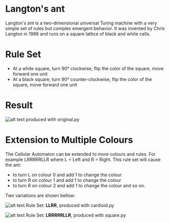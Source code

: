 # Langton's ant
Langton's ant is a two-dimensional universal Turing machine with a very simple set of rules but complex emergent behavior. It was invented by Chris Langton in 1986 and runs on a square lattice of black and white cells.

# Rule Set
- At a white square, turn 90° clockwise, flip the color of the square, move forward one unit
- At a black square, turn 90° counter-clockwise, flip the color of the square, move forward one unit

# Result
![alt text](https://github.com/theExplodeGuy/Langton-Ant-Pygame/blob/main/Figures/original.png?raw=true)
produced with original.py

# Extension to Multiple Colours
The Cellular Automaton can be extended to more colours and rules.
For example LRRRRRLLR where L = Left and R = Right. 
This rule set will cause the ant:
- to turn L on colour 0 and add 1 to change the colour
- to turn R on colour 1 and add 1 to change the colour
- to turn R on colour 2 and add 1 to change the colour
and so on.

Two variations are shown bellow:

![alt text](https://github.com/theExplodeGuy/Langton-Ant-Pygame/blob/main/Figures/cardioid.png?raw=true)
Rule Set: **LLRR**, produced with cardioid.py

![alt text](https://github.com/theExplodeGuy/Langton-Ant-Pygame/blob/main/Figures/square.png?raw=true)
Rule Set: **LRRRRRLLR**, produced with square.py
